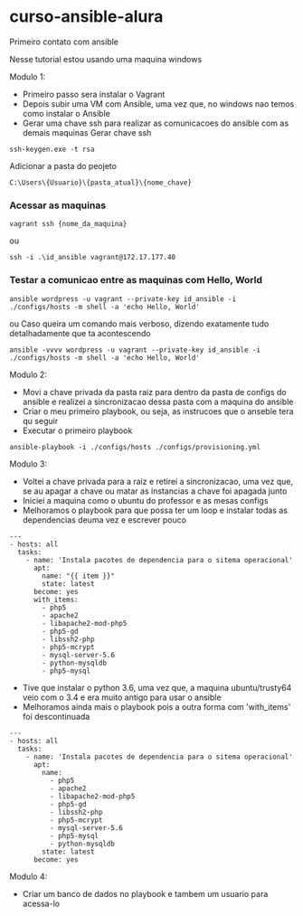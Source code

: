 # curso-ansible-alura
Primeiro contato com ansible

Nesse tutorial estou usando uma maquina windows

Modulo 1:
- Primeiro passo sera instalar o Vagrant 
- Depois subir uma VM com Ansible, uma vez que, no windows nao temos como instalar o Ansible
- Gerar uma chave ssh para realizar as comunicacoes do ansible com as demais maquinas
Gerar chave ssh
```
ssh-keygen.exe -t rsa
```
Adicionar a pasta do peojeto
```
C:\Users\{Usuario}\{pasta_atual}\{nome_chave} 
```

### Acessar as maquinas
```
vagrant ssh {nome_da_maquina}
```
ou
```
ssh -i .\id_ansible vagrant@172.17.177.40
```

### Testar a comunicao entre as maquinas com Hello, World
```
ansible wordpress -u vagrant --private-key id_ansible -i ./configs/hosts -m shell -a 'echo Hello, World'
```
ou
Caso queira um comando mais verboso, dizendo exatamente tudo detalhadamente que ta acontescendo
```
ansible -vvvv wordpress -u vagrant --private-key id_ansible -i ./configs/hosts -m shell -a 'echo Hello, World'
```

Modulo 2:
- Movi a chave privada da pasta raiz para dentro da pasta de configs do ansible e realizei a sincronizacao dessa pasta com a maquina do ansible
- Criar o meu primeiro playbook, ou seja, as instrucoes que o anseble tera qu seguir
- Executar o primeiro playbook
```
ansible-playbook -i ./configs/hosts ./configs/provisioning.yml
```


Modulo 3:
- Voltei a chave privada para a raiz e retirei a sincronizacao, uma vez que, se au apagar a chave ou matar as instancias a chave foi apagada junto
- Iniciei a maquina como o ubuntu do professor e as mesas configs
- Melhoramos o playbook para que possa ter um loop e instalar todas as dependencias deuma vez e escrever pouco
```
---
- hosts: all
  tasks: 
    - name: 'Instala pacotes de dependencia para o sitema operacional'
      apt:
        name: "{{ item }}"
        state: latest
      become: yes
      with_items:
        - php5
        - apache2
        - libapache2-mod-php5
        - php5-gd
        - libssh2-php
        - php5-mcrypt
        - mysql-server-5.6
        - python-mysqldb
        - php5-mysql
```
- Tive que instalar o python 3.6, uma vez que, a maquina ubuntu/trusty64 veio com o 3.4 e era muito antigo para usar o ansible
- Melhoramos ainda mais o playbook pois a outra forma com 'with_items' foi descontinuada
```
---
- hosts: all
  tasks: 
    - name: 'Instala pacotes de dependencia para o sitema operacional'
      apt:
        name: 
          - php5
          - apache2
          - libapache2-mod-php5
          - php5-gd
          - libssh2-php
          - php5-mcrypt
          - mysql-server-5.6
          - php5-mysql
          - python-mysqldb
        state: latest
      become: yes
```

Modulo 4:
- Criar um banco de dados no playbook e tambem um usuario para acessa-lo
